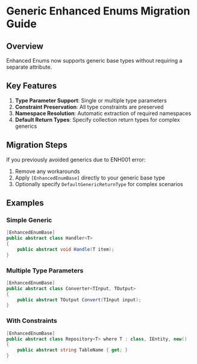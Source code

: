# Generic Enhanced Enums Migration Guide

## Overview

Enhanced Enums now supports generic base types without requiring a separate attribute.

## Key Features

1. **Type Parameter Support**: Single or multiple type parameters
2. **Constraint Preservation**: All type constraints are preserved
3. **Namespace Resolution**: Automatic extraction of required namespaces
4. **Default Return Types**: Specify collection return types for complex generics

## Migration Steps

If you previously avoided generics due to ENH001 error:

1. Remove any workarounds
2. Apply `[EnhancedEnumBase]` directly to your generic base type
3. Optionally specify `DefaultGenericReturnType` for complex scenarios

## Examples

### Simple Generic
```csharp
[EnhancedEnumBase]
public abstract class Handler<T>
{
    public abstract void Handle(T item);
}
```

### Multiple Type Parameters
```csharp
[EnhancedEnumBase]
public abstract class Converter<TInput, TOutput>
{
    public abstract TOutput Convert(TInput input);
}
```

### With Constraints
```csharp
[EnhancedEnumBase]
public abstract class Repository<T> where T : class, IEntity, new()
{
    public abstract string TableName { get; }
}
```